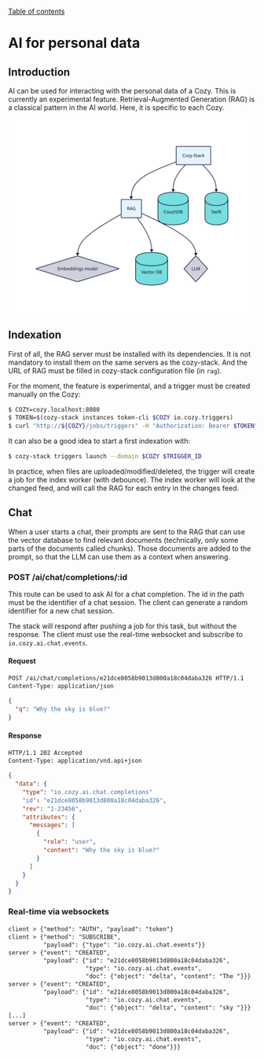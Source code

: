 [Table of contents](README.md#table-of-contents)

# AI for personal data

## Introduction

AI can be used for interacting with the personal data of a Cozy. This is
currently an experimental feature. Retrieval-Augmented Generation (RAG) is
a classical pattern in the AI world. Here, it is specific to each Cozy.

![Architecture with a RAG server](diagrams/ai.svg)

## Indexation

First of all, the RAG server must be installed with its dependencies. It is
not mandatory to install them on the same servers as the cozy-stack. And the
URL of RAG must be filled in cozy-stack configuration file (in `rag`).

For the moment, the feature is experimental, and a trigger must be created
manually on the Cozy:

```sh
$ COZY=cozy.localhost:8080
$ TOKEN=$(cozy-stack instances token-cli $COZY io.cozy.triggers)
$ curl "http://${COZY}/jobs/triggers" -H "Authorization: Bearer $TOKEN" -d '{ "data": { "attributes": { "type": "@event", "arguments": "io.cozy.files", "debounce": "1m", "worker": "rag-index", "message": {"doctype": "io.cozy.files"} } } }'
```

It can also be a good idea to start a first indexation with:

```sh
$ cozy-stack triggers launch --domain $COZY $TRIGGER_ID
```

In practice, when files are uploaded/modified/deleted, the trigger will create
a job for the index worker (with debounce). The index worker will look at the
changed feed, and will call the RAG for each entry in the changes feed.

## Chat

When a user starts a chat, their prompts are sent to the RAG that can use the
vector database to find relevant documents (technically, only some parts of
the documents called chunks). Those documents are added to the prompt, so
that the LLM can use them as a context when answering.

### POST /ai/chat/completions/:id

This route can be used to ask AI for a chat completion. The id in the path
must be the identifier of a chat session. The client can generate a random
identifier for a new chat session.

The stack will respond after pushing a job for this task, but without the
response. The client must use the real-time websocket and subscribe to
`io.cozy.ai.chat.events`.

#### Request

```http
POST /ai/chat/completions/e21dce8058b9013d800a18c04daba326 HTTP/1.1
Content-Type: application/json
```

```json
{
  "q": "Why the sky is blue?"
}
```

#### Response

```http
HTTP/1.1 202 Accepted
Content-Type: application/vnd.api+json
```

```json
{
  "data": {
    "type": "io.cozy.ai.chat.completions"
    "id": "e21dce8058b9013d800a18c04daba326",
    "rev": "1-23456",
    "attributes": {
      "messages": [
        {
          "role": "user",
          "content": "Why the sky is blue?"
        }
      ]
    }
  }
}
```

### Real-time via websockets

```
client > {"method": "AUTH", "payload": "token"}
client > {"method": "SUBSCRIBE",
          "payload": {"type": "io.cozy.ai.chat.events"}}
server > {"event": "CREATED",
          "payload": {"id": "e21dce8058b9013d800a18c04daba326",
                      "type": "io.cozy.ai.chat.events",
                      "doc": {"object": "delta", "content": "The "}}}
server > {"event": "CREATED",
          "payload": {"id": "e21dce8058b9013d800a18c04daba326",
                      "type": "io.cozy.ai.chat.events",
                      "doc": {"object": "delta", "content": "sky "}}}
[...]
server > {"event": "CREATED",
          "payload": {"id": "e21dce8058b9013d800a18c04daba326",
                      "type": "io.cozy.ai.chat.events",
                      "doc": {"object": "done"}}}
```
